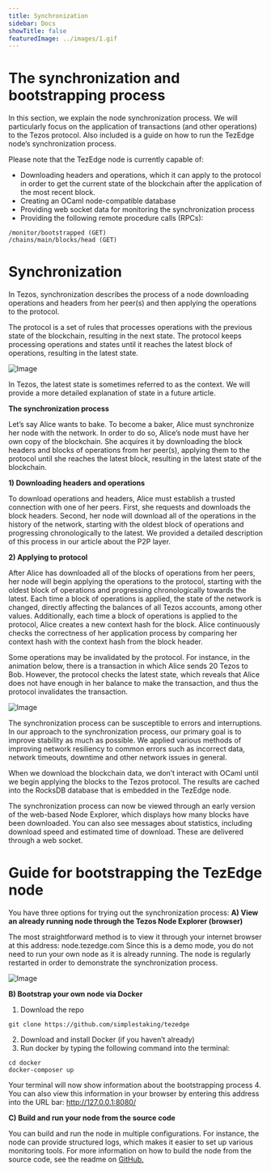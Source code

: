 ```yaml
---
title: Synchronization
sidebar: Docs
showTitle: false
featuredImage: ../images/1.gif
---
```


# The synchronization and bootstrapping process 

In this section, we explain the node synchronization process. We will particularly focus on the application of transactions (and other operations) to the Tezos protocol. Also included is a guide on how to run the TezEdge node’s synchronization process.

Please note that the TezEdge node is currently capable of:
* Downloading headers and operations, which it can apply to the protocol in order to get the current state of the blockchain after the application of the most recent block.
* Creating an OCaml node-compatible database
* Providing web socket data for monitoring the synchronization process
* Providing the following remote procedure calls (RPCs):
```
/monitor/bootstrapped (GET)
/chains/main/blocks/head (GET)
```

# Synchronization

In Tezos, synchronization describes the process of a node downloading operations and headers from her peer(s) and then applying the operations to the protocol.

The protocol is a set of rules that processes operations with the previous state of the blockchain, resulting in the next state. The protocol keeps processing operations and states until it reaches the latest block of operations, resulting in the latest state.

![Image](../../static/images/synchronization_1.gif "Applying a valid operation")

In Tezos, the latest state is sometimes referred to as the context. We will provide a more detailed explanation of state in a future article.

**The synchronization process**

Let’s say Alice wants to bake. To become a baker, Alice must synchronize her node with the network. In order to do so, Alice’s node must have her own copy of the blockchain. She acquires it by downloading the block headers and blocks of operations from her peer(s), applying them to the protocol until she reaches the latest block, resulting in the latest state of the blockchain.

**1) Downloading headers and operations**

To download operations and headers, Alice must establish a trusted connection with one of her peers. First, she requests and downloads the block headers. Second, her node will download all of the operations in the history of the network, starting with the oldest block of operations and progressing chronologically to the latest. We provided a detailed description of this process in our article about the P2P layer.

**2) Applying to protocol**

After Alice has downloaded all of the blocks of operations from her peers, her node will begin applying the operations to the protocol, starting with the oldest block of operations and progressing chronologically towards the latest. Each time a block of operations is applied, the state of the network is changed, directly affecting the balances of all Tezos accounts, among other values. Additionally, each time a block of operations is applied to the protocol, Alice creates a new context hash for the block. Alice continuously checks the correctness of her application process by comparing her context hash with the context hash from the block header.

Some operations may be invalidated by the protocol. For instance, in the animation below, there is a transaction in which Alice sends 20 Tezos to Bob. However, the protocol checks the latest state, which reveals that Alice does not have enough in her balance to make the transaction, and thus the protocol invalidates the transaction.

![Image](../../static/images/synchronization_2.gif "Attempting to apply an invalid operation")

The synchronization process can be susceptible to errors and interruptions. In our approach to the synchronization process, our primary goal is to improve stability as much as possible. We applied various methods of improving network resiliency to common errors such as incorrect data, network timeouts, downtime and other network issues in general.

When we download the blockchain data, we don’t interact with OCaml until we begin applying the blocks to the Tezos protocol. The results are cached into the RocksDB database that is embedded in the TezEdge node.

The synchronization process can now be viewed through an early version of the web-based Node Explorer, which displays how many blocks have been downloaded. You can also see messages about statistics, including download speed and estimated time of download. These are delivered through a web socket.

# Guide for bootstrapping the TezEdge node
You have three options for trying out the synchronization process:
**A) View an already running node through the Tezos Node Explorer (browser)**

The most straightforward method is to view it through your internet browser at this address: node.tezedge.com
Since this is a demo mode, you do not need to run your own node as it is already running. The node is regularly restarted in order to demonstrate the synchronization process.

![Image](../../static/images/synchronization_3.gif "Demo of the node's bootstrapping process")


**B) Bootstrap your own node via Docker**
1. Download the repo
```
git clone https://github.com/simplestaking/tezedge
```
2. Download and install Docker (if you haven’t already)
3. Run docker by typing the following command into the terminal:
```
cd docker
docker-composer up
```
Your terminal will now show information about the bootstrapping process
4. You can also view this information in your browser by entering this address into the URL bar: http://127.0.0.1:8080/
 
**C) Build and run your node from the source code**

You can build and run the node in multiple configurations. For instance, the node can provide structured logs, which makes it easier to set up various monitoring tools. For more information on how to build the node from the source code, see the readme on [GitHub.](https://github.com/simplestaking/tezedge)
